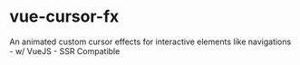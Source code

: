 # vue-cursor-fx
An animated custom cursor effects for interactive elements like navigations - w/ VueJS - SSR Compatible
